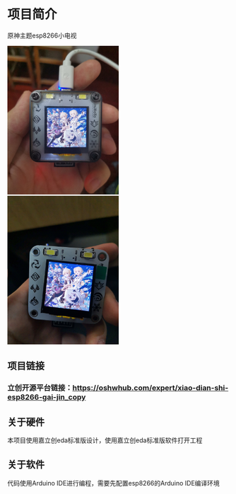 # 项目简介
原神主题esp8266小电视

<img src=picture/IMG_20240703_215851.jpg width=50% />

<img src=picture/IMG_20221002_162258.jpg width=50% />

## 项目链接
### 立创开源平台链接：https://oshwhub.com/expert/xiao-dian-shi-esp8266-gai-jin_copy
## 关于硬件
本项目使用嘉立创eda标准版设计，使用嘉立创eda标准版软件打开工程
## 关于软件
代码使用Arduino IDE进行编程，需要先配置esp8266的Arduino IDE编译环境
